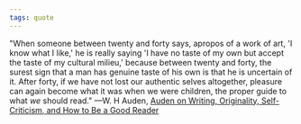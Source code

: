```yaml
---
tags: quote
---
```


"When someone between twenty and forty says, apropos of a work of art, 'I know what I like,' he is really saying 'I have no taste of my own but accept the taste of my cultural milieu,' because between twenty and forty, the surest sign that a man has genuine taste of his own is that he is uncertain of it. After forty, if we have not lost our authentic selves altogether, pleasure can again become what it was when we were children, the proper guide to what _we_ should read." —W. H Auden, [Auden on Writing, Originality, Self-Criticism, and How to Be a Good Reader](https://www.themarginalian.org/2016/08/10/auden-dyers-hand-reading-writing/?utm_source=pocket_mylist)